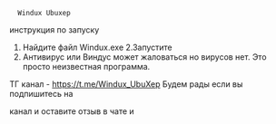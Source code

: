       Windux Ubuxep 

инструкция по запуску
1. Найдите файл Windux.ехе
2.Запустите
3. Антивирус или Виндус 
может жаловаться но вирусов нет.
Это просто неизвестная 
программа.


ТГ канал - https://t.me/Windux_UbuXep
Будем рады если вы подпишитесь на
 
канал и оставите отзыв в чате
и 
